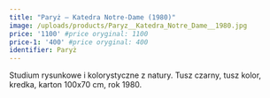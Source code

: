 ```yaml
---
title: "Paryż – Katedra Notre-Dame (1980)"
image: /uploads/products/Paryz__Katedra_Notre_Dame__1980.jpg
price: '1100' #price oryginal: 1100
price-1: '400' #price oryginal: 400
identifier: Paryż
---
```


Studium rysunkowe i kolorystyczne z natury. Tusz czarny, tusz kolor, kredka, karton 100x70 cm, rok 1980.